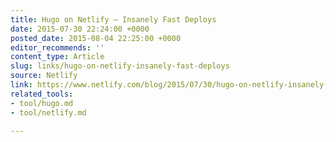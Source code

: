 ```yaml
---
title: Hugo on Netlify — Insanely Fast Deploys
date: 2015-07-30 22:24:00 +0000
posted_date: 2015-08-04 22:25:00 +0000
editor_recommends: ''
content_type: Article
slug: links/hugo-on-netlify-insanely-fast-deploys
source: Netlify
link: https://www.netlify.com/blog/2015/07/30/hugo-on-netlify-insanely-fast-deploys/
related_tools:
- tool/hugo.md
- tool/netlify.md

---
```

